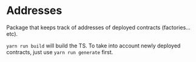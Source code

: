 # Addresses

Package that keeps track of addresses of deployed contracts (factories... etc).

`yarn run build` will build the TS. To take into account newly deployed contracts, just use `yarn run generate` first.
